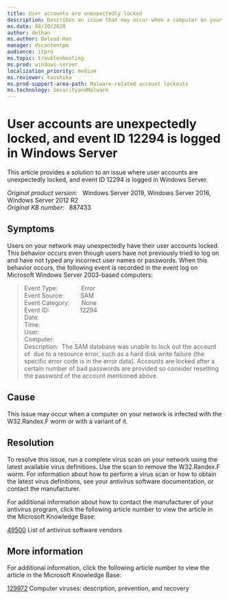 ```yaml
---
title: User accounts are unexpectedly locked
description: Describes an issue that may occur when a computer on your network is infected with the W32.Randex.F worm.
ms.date: 08/20/2020
author: delhan
ms.author: Delead-Han
manager: dscontentpm
audience: itpro
ms.topic: troubleshooting
ms.prod: windows-server
localization_priority: medium
ms.reviewer: kaushika
ms.prod-support-area-path: Malware-related account lockouts
ms.technology: SecurityandMalware
---
```

# User accounts are unexpectedly locked, and event ID 12294 is logged in Windows Server

This article provides a solution to an issue where user accounts are unexpectedly locked, and event ID 12294 is logged in Windows Server.

_Original product version:_ &nbsp; Windows Server 2019, Windows Server 2016, Windows Server 2012 R2  
_Original KB number:_ &nbsp; 887433

## Symptoms

Users on your network may unexpectedly have their user accounts locked. This behavior occurs even though users have not previously tried to log on and have not typed any incorrect user names or passwords. When this behavior occurs, the following event is recorded in the event log on Microsoft Windows Server 2003-based computers:

> Event Type:              Error  
Event Source:          SAM  
Event Category:       None  
Event ID:                  12294  
Date:  
Time:  
User:  
Computer:  
Description:  The SAM database was unable to lock out the account of  due to a resource error, such as a hard disk write failure (the specific error code is in the error data). Accounts are locked after a certain number of bad passwords are provided so consider resetting the password of the account mentioned above.

## Cause

This issue may occur when a computer on your network is infected with the W32.Randex.F worm or with a variant of it.

## Resolution

To resolve this issue, run a complete virus scan on your network using the latest available virus definitions. Use the scan to remove the W32.Randex.F worm. For information about how to perform a virus scan or how to obtain the latest virus definitions, see your antivirus software documentation, or contact the manufacturer.

For additional information about how to contact the manufacturer of your antivirus program, click the following article number to view the article in the Microsoft Knowledge Base:

[49500](https://support.microsoft.com/help/49500) List of antivirus software vendors  

## More information

For additional information, click the following article number to view the article in the Microsoft Knowledge Base:

[129972](https://support.microsoft.com/help/129972) Computer viruses: description, prevention, and recovery
